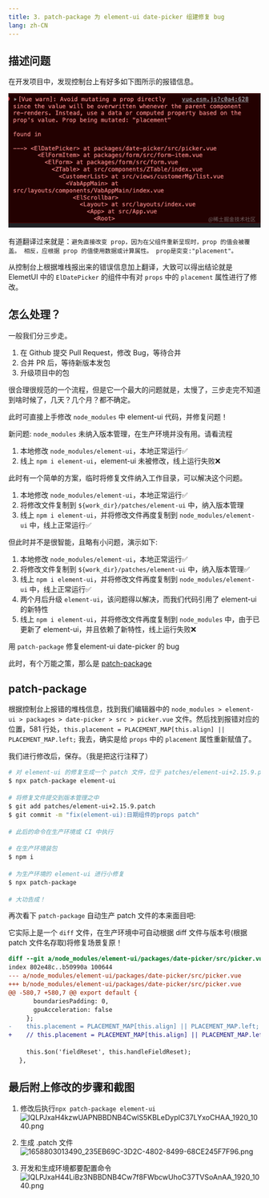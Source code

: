 ```yaml
---
title: 3. patch-package 为 element-ui date-picker 组建修复 bug
lang: zh-CN
---
```


## 描述问题

在开发项目中，发现控制台上有好多如下图所示的报错信息。

![img.png](./element-data-picker.png)

有道翻译过来就是：`避免直接改变 prop，因为在父组件重新呈现时，prop 的值会被覆盖。 相反，应根据 prop 的值使用数据或计算属性。 prop是突变:"placement"。`

从控制台上根据堆栈报出来的错误信息加上翻译，大致可以得出结论就是 ElemetUI 中的 `ElDatePicker` 的组件中有对 `props` 中的 `placement` 属性进行了修改。

## 怎么处理？

一般我们分三步走。

1. 在 Github 提交 Pull Request，修改 Bug，等待合并
2. 合并 PR 后，等待新版本发包
3. 升级项目中的包

很合理很规范的一个流程，但是它一个最大的问题就是，太慢了，三步走完不知道到啥时候了，几天？几个月？都不确定。

此时可直接上手修改 `node_modules` 中 element-ui 代码，并修复问题！

新问题: `node_modules` 未纳入版本管理，在生产环境并没有用。请看流程

1. 本地修改 `node_modules/element-ui`，本地正常运行✅
2. 线上 `npm i element-ui`，element-ui 未被修改，线上运行失败❌

此时有一个简单的方案，临时将修复文件纳入工作目录，可以解决这个问题。

1. 本地修改 `node_modules/element-ui`，本地正常运行✅
2. 将修改文件复制到 `${work_dir}/patches/element-ui` 中，纳入版本管理
3. 线上 `npm i element-ui`，并将修改文件再度复制到 `node_modules/element-ui` 中，线上正常运行✅

但此时并不是很智能，且略有小问题，演示如下:

1. 本地修改 `node_modules/element-ui`，本地正常运行✅
2. 将修改文件复制到 `${work_dir}/patches/element-ui` 中，纳入版本管理✅
3. 线上 `npm i element-ui`，并将修改文件再度复制到 `node_modules/element-ui` 中，线上正常运行✅
4. 两个月后升级 `element-ui`，该问题得以解决，而我们代码引用了 element-ui 的新特性
5. 线上 `npm i element-ui`，并将修改文件再度复制到 `node_modules` 中，由于已更新了 element-ui，并且依赖了新特性，线上运行失败❌

用 `patch-package` 修复element-ui date-picker 的 bug

此时，有个万能之策，那么是 [patch-package](https://www.npmjs.com/package/patch-package)

## patch-package

根据控制台上报错的堆栈信息，找到我们编辑器中的 `node_modules > element-ui > packages > date-picker > src > picker.vue` 文件。然后找到报错对应的位置，581 行处，`this.placement = PLACEMENT_MAP[this.align] || PLACEMENT_MAP.left;` 我去，确实是给 `props` 中的 `placement` 属性重新赋值了。

我们进行修改后，保存。（我是把这行注释了）

```sh
# 对 element-ui 的修复生成一个 patch 文件，位于 patches/element-ui+2.15.9.patch
$ npx patch-package element-ui

# 将修复文件提交到版本管理之中
$ git add patches/element-ui+2.15.9.patch
$ git commit -m "fix(element-ui):日期组件的props patch"

# 此后的命令在生产环境或 CI 中执行

# 在生产环境装包
$ npm i

# 为生产环境的 element-ui 进行小修复
$ npx patch-package

# 大功告成！
```

再次看下 `patch-package` 自动生产 patch 文件的本来面目吧:

它实际上是一个 `diff` 文件，在生产环境中可自动根据 diff 文件与版本号(根据 patch 文件名存取)将修复场景复原！

```patch
diff --git a/node_modules/element-ui/packages/date-picker/src/picker.vue b/node_modules/element-ui/packages/date-picker/src/picker.vue
index 802e48c..b50990a 100644
--- a/node_modules/element-ui/packages/date-picker/src/picker.vue
+++ b/node_modules/element-ui/packages/date-picker/src/picker.vue
@@ -580,7 +580,7 @@ export default {
       boundariesPadding: 0,
       gpuAcceleration: false
     };
-    this.placement = PLACEMENT_MAP[this.align] || PLACEMENT_MAP.left;
+    // this.placement = PLACEMENT_MAP[this.align] || PLACEMENT_MAP.left;
 
     this.$on('fieldReset', this.handleFieldReset);
   },
```

## 最后附上修改的步骤和截图

1. 修改后执行`npx patch-package element-ui`
![lQLPJxaH4kzwUAPNBBDNB4CwlS5KBLeDypIC37LYxoCHAA_1920_1040.png](https://p6-juejin.byteimg.com/tos-cn-i-k3u1fbpfcp/414804ca0e7140d1b3a71a720535aa47~tplv-k3u1fbpfcp-watermark.image?)

2. 生成 .patch 文件
![1658803013490_235EB69C-3D2C-4802-8499-68CE245F7F96.png](https://p6-juejin.byteimg.com/tos-cn-i-k3u1fbpfcp/c6e6e7a5935b44b9bc81084b56e6b4ac~tplv-k3u1fbpfcp-watermark.image?)

3. 开发和生成环境都要配置命令
![lQLPJxaH44LiBz3NBBDNB4Cw7f8FWbcwUhoC37TVSoAnAA_1920_1040.png](https://p1-juejin.byteimg.com/tos-cn-i-k3u1fbpfcp/e378ae513a2544fd980cba0d5675cae8~tplv-k3u1fbpfcp-watermark.image?)
